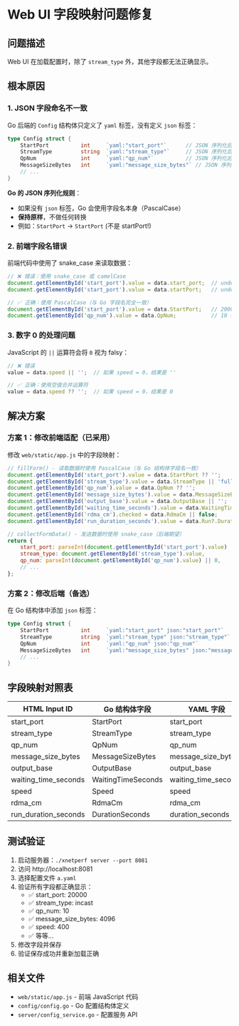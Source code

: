 # Web UI 字段映射问题修复

## 问题描述

Web UI 在加载配置时，除了 `stream_type` 外，其他字段都无法正确显示。

## 根本原因

### 1. JSON 字段命名不一致

Go 后端的 `Config` 结构体只定义了 `yaml` 标签，没有定义 `json` 标签：

```go
type Config struct {
    StartPort          int     `yaml:"start_port"`      // JSON 序列化后保持 "StartPort"
    StreamType         string  `yaml:"stream_type"`     // JSON 序列化后保持 "StreamType"
    QpNum              int     `yaml:"qp_num"`          // JSON 序列化后保持 "QpNum"
    MessageSizeBytes   int     `yaml:"message_size_bytes"` // JSON 序列化后保持 "MessageSizeBytes"
    // ...
}
```

**Go 的 JSON 序列化规则**：
- 如果没有 `json` 标签，Go 会使用字段名本身（PascalCase）
- **保持原样**，不做任何转换
- 例如：`StartPort` → `StartPort` (不是 startPort!)

### 2. 前端字段名错误

前端代码中使用了 snake_case 来读取数据：

```javascript
// ❌ 错误：使用 snake_case 或 camelCase
document.getElementById('start_port').value = data.start_port;  // undefined!
document.getElementById('start_port').value = data.startPort;   // undefined!

// ✅ 正确：使用 PascalCase（与 Go 字段名完全一致）
document.getElementById('start_port').value = data.StartPort;   // 20000 ✅
document.getElementById('qp_num').value = data.QpNum;           // 10 ✅
```

### 3. 数字 0 的处理问题

JavaScript 的 `||` 运算符会将 `0` 视为 falsy：

```javascript
// ❌ 错误
value = data.speed || '';  // 如果 speed = 0，结果是 ''

// ✅ 正确：使用空值合并运算符
value = data.speed ?? '';  // 如果 speed = 0，结果是 0
```

## 解决方案

### 方案 1：修改前端适配（已采用）

修改 `web/static/app.js` 中的字段映射：

```javascript
// fillForm() - 读取数据时使用 PascalCase（与 Go 结构体字段名一致）
document.getElementById('start_port').value = data.StartPort ?? '';
document.getElementById('stream_type').value = data.StreamType || 'fullmesh';
document.getElementById('qp_num').value = data.QpNum ?? '';
document.getElementById('message_size_bytes').value = data.MessageSizeBytes ?? '';
document.getElementById('output_base').value = data.OutputBase || '';
document.getElementById('waiting_time_seconds').value = data.WaitingTimeSeconds ?? '';
document.getElementById('rdma_cm').checked = data.RdmaCm || false;
document.getElementById('run_duration_seconds').value = data.Run?.DurationSeconds ?? '';

// collectFormData() - 发送数据时使用 snake_case（后端期望）
return {
    start_port: parseInt(document.getElementById('start_port').value) || 0,
    stream_type: document.getElementById('stream_type').value,
    qp_num: parseInt(document.getElementById('qp_num').value) || 0,
    // ...
};
```

### 方案 2：修改后端（备选）

在 Go 结构体中添加 `json` 标签：

```go
type Config struct {
    StartPort          int     `yaml:"start_port" json:"start_port"`
    StreamType         string  `yaml:"stream_type" json:"stream_type"`
    QpNum              int     `yaml:"qp_num" json:"qp_num"`
    MessageSizeBytes   int     `yaml:"message_size_bytes" json:"message_size_bytes"`
    // ...
}
```

## 字段映射对照表

| HTML Input ID | Go 结构体字段 | YAML 字段 | JSON 字段 (实际) | 前端读取 | 前端发送 |
|---------------|---------------|-----------|-----------------|---------|---------|
| start_port | StartPort | start_port | StartPort | data.StartPort | start_port |
| stream_type | StreamType | stream_type | StreamType | data.StreamType | stream_type |
| qp_num | QpNum | qp_num | QpNum | data.QpNum | qp_num |
| message_size_bytes | MessageSizeBytes | message_size_bytes | MessageSizeBytes | data.MessageSizeBytes | message_size_bytes |
| output_base | OutputBase | output_base | OutputBase | data.OutputBase | output_base |
| waiting_time_seconds | WaitingTimeSeconds | waiting_time_seconds | WaitingTimeSeconds | data.WaitingTimeSeconds | waiting_time_seconds |
| speed | Speed | speed | Speed | data.Speed | speed |
| rdma_cm | RdmaCm | rdma_cm | RdmaCm | data.RdmaCm | rdma_cm |
| run_duration_seconds | DurationSeconds | duration_seconds | DurationSeconds | data.Run.DurationSeconds | duration_seconds |

## 测试验证

1. 启动服务器：`./xnetperf server --port 8081`
2. 访问 http://localhost:8081
3. 选择配置文件 `a.yaml`
4. 验证所有字段都正确显示：
   - ✅ start_port: 20000
   - ✅ stream_type: incast
   - ✅ qp_num: 10
   - ✅ message_size_bytes: 4096
   - ✅ speed: 400
   - ✅ 等等...
5. 修改字段并保存
6. 验证保存成功并重新加载正确

## 相关文件

- `web/static/app.js` - 前端 JavaScript 代码
- `config/config.go` - Go 配置结构体定义
- `server/config_service.go` - 配置服务 API
